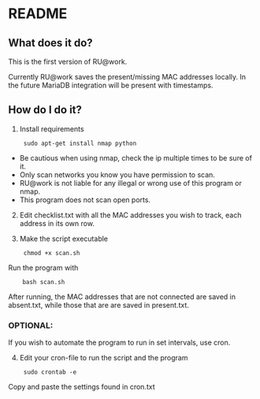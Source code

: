 # README

## What does it do?

This is the first version of RU@work.

Currently RU@work saves the present/missing MAC addresses locally. In the future MariaDB integration will be present with timestamps.

## How do I do it?
		
1. Install requirements

		sudo apt-get install nmap python

- Be cautious when using nmap, check the ip multiple times to be sure of it.
- Only scan networks you know you have permission to scan.
- RU@work is not liable for any illegal or wrong use of this program or nmap.
- This program does not scan open ports.

2. Edit checklist.txt with all the MAC addresses you wish to track, each address in its own row.

3. Make the script executable

		chmod +x scan.sh

Run the program with

		bash scan.sh
		
After running, the MAC addresses that are not connected are saved in absent.txt, while those that are are saved in present.txt.

### OPTIONAL:

If you wish to automate the program to run in set intervals, use cron.

4. Edit your cron-file to run the script and the program
		
		sudo crontab -e

Copy and paste the settings found in cron.txt
